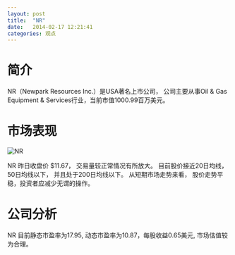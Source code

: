 ```yaml
---
layout: post
title:  "NR"
date:   2014-02-17 12:21:41
categories: 观点
---
```


# 简介
NR（Newpark Resources Inc.）是USA著名上市公司，
公司主要从事Oil & Gas Equipment & Services行业，当前市值1000.99百万美元。

# 市场表现

![NR](http://finviz.com/chart.ashx?t=NR&ty=c&ta=1&p=d&s=l)

NR 昨日收盘价 $11.67，
交易量较正常情况有所放大。
目前股价接近20日均线，
50日均线以下，
并且处于200日均线以下。
从短期市场走势来看，
股价走势平稳，投资者应减少无谓的操作。

# 公司分析
NR 目前静态市盈率为17.95, 动态市盈率为10.87，每股收益0.65美元,
市场估值较为合理。
